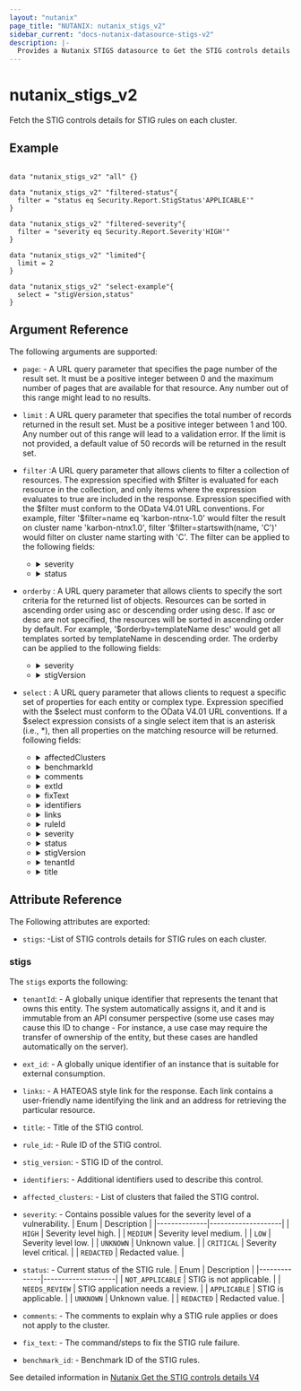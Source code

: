 ```yaml
---
layout: "nutanix"
page_title: "NUTANIX: nutanix_stigs_v2"
sidebar_current: "docs-nutanix-datasource-stigs-v2"
description: |-
  Provides a Nutanix STIGS datasource to Get the STIG controls details
---
```


# nutanix_stigs_v2

Fetch the STIG controls details for STIG rules on each cluster.

## Example

```hcl

data "nutanix_stigs_v2" "all" {}

data "nutanix_stigs_v2" "filtered-status"{
  filter = "status eq Security.Report.StigStatus'APPLICABLE'"
}

data "nutanix_stigs_v2" "filtered-severity"{
  filter = "severity eq Security.Report.Severity'HIGH'"
}

data "nutanix_stigs_v2" "limited"{
  limit = 2
}

data "nutanix_stigs_v2" "select-example"{
  select = "stigVersion,status"
}
```

## Argument Reference

The following arguments are supported:

- `page`: - A URL query parameter that specifies the page number of the result set. It must be a positive integer between 0 and the maximum number of pages that are available for that resource. Any number out of this range might lead to no results.
- `limit` : A URL query parameter that specifies the total number of records returned in the result set. Must be a positive integer between 1 and 100. Any number out of this range will lead to a validation error. If the limit is not provided, a default value of 50 records will be returned in the result set.
- `filter` :A URL query parameter that allows clients to filter a collection of resources. The expression specified with \$filter is evaluated for each resource in the collection, and only items where the expression evaluates to true are included in the response. Expression specified with the \$filter must conform to the OData V4.01 URL conventions. For example, filter '\$filter=name eq 'karbon-ntnx-1.0' would filter the result on cluster name 'karbon-ntnx1.0', filter '\$filter=startswith(name, 'C')' would filter on cluster name starting with 'C'. The filter can be applied to the following fields:

  - <details>
    <summary>severity</summary>

    **Example:**

    ```
    filter = "severity eq Security.Report.Severity'HIGH'"
    ```

    </details>

  - <details>
    <summary>status</summary>

    **Example:**

    ```
    filter = "status eq Security.Report.StigStatus'APPLICABLE'"
    ```

    </details>

* `orderby` : A URL query parameter that allows clients to specify the sort criteria for the returned list of objects. Resources can be sorted in ascending order using asc or descending order using desc. If asc or desc are not specified, the resources will be sorted in ascending order by default. For example, '\$orderby=templateName desc' would get all templates sorted by templateName in descending order. The orderby can be applied to the following fields:

  - <details>
    <summary>severity</summary>

    **Example:**

    ```
    filter = "severity"
    ```

    </details>

  - <details>
    <summary>stigVersion</summary>

    **Example:**

    ```
    order_by = "stigVersion desc"
    ```

    </details>

* `select` : A URL query parameter that allows clients to request a specific set of properties for each entity or complex type. Expression specified with the \$select must conform to the OData V4.01 URL conventions. If a \$select expression consists of a single select item that is an asterisk (i.e., \*), then all properties on the matching resource will be returned. following fields:

  - <details>
      <summary>affectedClusters</summary>

    **Example:**

    ```
    select = "affectedClusters"
    ```

    </details>

  - <details>
    <summary>benchmarkId</summary>

    **Example:**

    ```
    select = "benchmarkId"
    ```

    </details>

  - <details>
    <summary>comments</summary>

    **Example:**

    ```
    select = "comments"
    ```

    </details>

  - <details>
    <summary>extId</summary>

    **Example:**

    ```
    select = "extId"
    ```

    </details>

  - <details>
    <summary>fixText</summary>

    **Example:**

    ```
    select = "fixText"
    ```

    </details>

  - <details>
    <summary>identifiers</summary>

    **Example:**

    ```
    select = "identifiers"
    ```

    </details>

  - <details>
    <summary>links</summary>

    **Example:**

    ```
    select = "links"
    ```

    </details>

  - <details>
    <summary>ruleId</summary>

    **Example:**

    ```
    select = "ruleId"
    ```

    </details>

  - <details>
    <summary>severity</summary>

    **Example:**

    ```
    select = "severity"
    ```

    </details>

  - <details>
    <summary>status</summary>

    **Example:**

    ```
    select = "status"
    ```

    </details>

  - <details>
    <summary>stigVersion</summary>

    **Example:**

    ```
    select = "stigVersion"
    ```

    </details>

  - <details>
    <summary>tenantId</summary>

    **Example:**

    ```
    select = "tenantId"
    ```

    </details>

  - <details>
    <summary>title</summary>

    **Example:**

    ```
    select = "title"
    ```

    </details>

## Attribute Reference

The Following attributes are exported:

- `stigs`: -List of STIG controls details for STIG rules on each cluster.

### stigs

The `stigs` exports the following:

- `tenantId`: - A globally unique identifier that represents the tenant that owns this entity. The system automatically assigns it, and it and is immutable from an API consumer perspective (some use cases may cause this ID to change - For instance, a use case may require the transfer of ownership of the entity, but these cases are handled automatically on the server).
- `ext_id`: - A globally unique identifier of an instance that is suitable for external consumption.
- `links`: - A HATEOAS style link for the response. Each link contains a user-friendly name identifying the link and an address for retrieving the particular resource.
- `title`: - Title of the STIG control.
- `rule_id`: - Rule ID of the STIG control.
- `stig_version`: - STIG ID of the control.
- `identifiers`: - Additional identifiers used to describe this control.
- `affected_clusters`: - List of clusters that failed the STIG control.
- `severity`: - Contains possible values for the severity level of a vulnerability.
  | Enum | Description |
  |--------------|--------------------|
  | `HIGH` | Severity level high. |
  | `MEDIUM` | Severity level medium. |
  | `LOW` | Severity level low. |
  | `UNKNOWN` | Unknown value. |
  | `CRITICAL` | Severity level critical. |
  | `REDACTED` | Redacted value. |

- `status`: - Current status of the STIG rule.
  | Enum | Description |
  |--------------|--------------------|
  | `NOT_APPLICABLE` | STIG is not applicable. |
  | `NEEDS_REVIEW` | STIG application needs a review. |
  | `APPLICABLE` | STIG is applicable. |
  | `UNKNOWN` | Unknown value. |
  | `REDACTED` | Redacted value. |
- `comments`: - The comments to explain why a STIG rule applies or does not apply to the cluster.
- `fix_text`: - The command/steps to fix the STIG rule failure.
- `benchmark_id`: - Benchmark ID of the STIG rules.

See detailed information in [Nutanix Get the STIG controls details V4](https://developers.nutanix.com/api-reference?namespace=security&version=v4.0#tag/STIGs/operation/listStigs)
